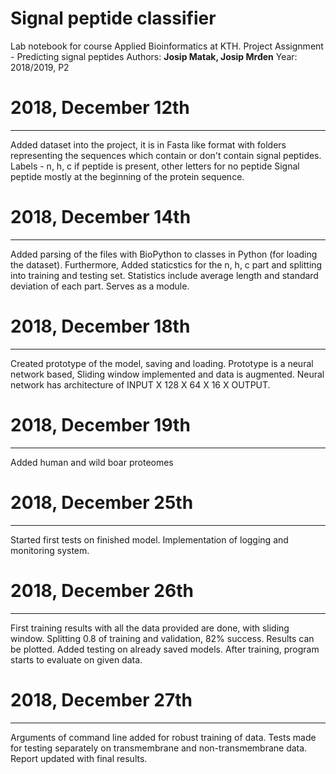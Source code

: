 # Signal peptide classifier
Lab notebook for course Applied Bioinformatics at KTH. 
Project Assignment - Predicting signal peptides
Authors: **Josip Matak, Josip Mrđen**
Year: 2018/2019, P2


# 2018, December 12th
----------------------
Added dataset into the project, it is in Fasta like format with folders representing the sequences which contain or don't contain signal peptides. Labels - n, h, c if peptide is present, other letters for no peptide Signal peptide mostly at the beginning of the protein sequence. 

# 2018, December 14th
----------------------
Added parsing of the files with BioPython to classes in Python (for loading the dataset). Furthermore, Added staticstics for the n, h, c part and splitting into training and testing set. Statistics include average length and standard deviation of each part. Serves as a module.

# 2018, December 18th
-------------------------
Created prototype of the model, saving and loading. Prototype is a neural network based, Sliding window implemented and data is augmented. Neural network has architecture of INPUT X 128 X 64 X 16 X OUTPUT. 

# 2018, December 19th 
--------------------------
Added human and wild boar proteomes

# 2018, December 25th
---------------------------
Started first tests on finished model. Implementation of logging and monitoring system. 

# 2018, December 26th
---------------------------
First training results with all the data provided are done, with sliding window. Splitting 0.8 of training and validation, 82% success. Results can be plotted. Added testing on already saved models. After training, program starts to evaluate on given data.


# 2018, December 27th
---------------------------
Arguments of command line added for robust training of data. Tests made for testing separately on transmembrane and non-transmembrane data. Report updated with final results. 
